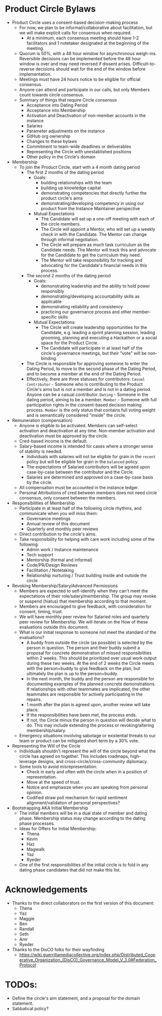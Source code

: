 # Product Circle Bylaws

- Product Circle uses a consent-based decision-making process
  - For now, we plan to be informal/collaborative about facilitation, but we
    will make explicit calls for consensus when required.
    - At a minimum, each consensus meeting should have 1-2 facilitators and 1
      notetaker designated at the beginning of the meeting.
  - Quorum is 50%, with a 48 hour window for asynchronous weigh-ins. Reversible
    decisions can be implemented before the 48 hour window is over and may need
    reversed if dissent arises. Difficult-to-reverse decisions should wait for
    the end of the window before implementation.
  - Meetings must have 24 hours notice to be eligible for official consensus.
  - Anyone can attend and participate in our calls, but only Members count
    towards circle consensus.
  - Summary of things that require Circle consensus
    - Acceptance into Dating Period
    - Acceptance into Membership
    - Activation and Deactivation of non-member accounts in the instance
    - Salaries
    - Parameter adjustments on the instance
    - GitHub org ownership
    - Changes to these bylaws
    - Commitment to team-wide deadlines or deliverables
    - Representing the Circle with unestablished positions
    - Other policy in the Circle's domain
- Membership
  - To join the Product Circle, start with a 4 month dating period
    - The first 2 months of the dating period
      - Goals:
        - building relationships with the team
        - building up knowledge capital
        - demonstrating competencies that directly further the product circle's
          aims
        - demonstrating/developing competency in using our product from the
          Instance Maintainer perspective
      - Mutual Expectations
        - The Candidate will set up a one-off meeting with each of the circle
          members.
        - The Circle will appoint a Mentor, who will set up a weekly check in
          with the Candidate. The Mentor can change through informal
          negotiation.
        - The Circle will prepare as much task curriculum as the Candidate
          needs. The Mentor will track this and advocate for the Candidate to
          get the curriculum they need.
        - The Mentor will take responsibility for tracking and advocating for
          the Candidate's financial needs in this process.
    - The second 2 months of the dating period
      - Goals:
        - demonstrating leadership and the ability to hold power responsibly
        - demonstrating/developing accountability skills as applicable
        - demonstrating reliability and consistency
        - practicing our governance process and other member-specific skills
      - Mutual Expectations:
        - The Circle will create leadership opportunities for the Candidate,
          e.g. leading a sprint planning session, leading grooming, planning and
          executing a Hackathon or a social space for the Product Circle.
        - The Candidate will participate in at least half of the circle's
          governance meetings, but their "vote" will be non-binding.
    - The Circle is responsible for approving someone to enter the Dating
      Period, to move to the second phase of the Dating Period, and to become a
      member at the end of the Dating Period.
    - Effectively, there are three statuses for contributors:
      `Casual Contributor` - Someone who is contributing to the Product Circle's
      aims but is not a member and is not in a dating period. Anyone can be a
      casual contributor. `Dating` - Someone in the dating period, aiming to be
      a member. `Member` - Someone with full participation rights in the
      consent-based decision making process. `Member` is the only status that
      contains full voting weight and is semantically considered "inside" the
      circle.
- Remuneration (compensation)
  - Anyone is eligible to be activated. Members can self-select activation and
    deactivation at any time. Non-member activation and deactivation must be
    approved by the circle.
  - Cred-based income is the default.
  - Salary-based income is intended for cases where a stronger sense of
    stability is needed.
    - Individuals with salaries will not be eligible for grain in the `recent`
      policy but will be eligible for grain in the `balanced` policy.
    - The expectations of Salaried contributors will be agreed upon case-by-case
      between the contributor and the Circle.
    - Salaries are determined and approved on a case-by-case basis by the
      circle.
  - All compensation must be accounted in the instance ledger.
  - Personal Attributions of cred between members does not need circle
    consensus, only consent between the members.
- Responsibilities of Membership
  - Participate in at least half of the following circle rhythms, and
    communicate when you will miss them:
    - Governance meetings
    - Annual review of this document
    - Quarterly and monthly peer reviews
  - Direct contribution to the circle's aims.
  - Take responsibility for helping with care work including some of the
    following:
    - Admin work / Instance maintenance
    - Tech support
    - Mentorship (formal and informal)
    - Code/PR/Design Reviews
    - Facilitation / Notetaking
    - Relationship nurturing / Trust building inside and outside the circle
- Revoking Membership/Salary/Advanced Permissions
  - Members are expected to self-identify when they can't meet the expectations
    of their role/salary/membership. The group may revoke or suspend (hiatus)
    that membership according to that moment.
  - Members are encouraged to give feedback, with consideration for consent,
    timing, trust.
  - We will have monthly peer review for Salaried roles and quarterly peer
    review for Membership. We will iterate on the How of these evaluations
    outside this document.
  - What is our initial response to someone not meet the standard of the
    evaluations?
    - A buddy from outside the circle (as possible) is selected by the person in
      question. The person and their buddy submit a proposal for concrete
      demonstration of missed responsibilities within 2 weeks. This should be
      prioritized over usual work output during these two weeks. At the end of 2
      weeks the Circle meets with the person+buddy to give feedback on the plan,
      but ultimately the plan is up to the person+buddy.
    - In the next month, the buddy and the person are responsible for
      documenting examples of the planned concrete demonstrations. If
      relationships with other teammates are implicated, the other teammates are
      responsible for actively participating in the repairs.
    - 1 month after the plan is agreed upon, another review will take place.
    - If the responsibilities have been met, the process ends.
    - If not, the Circle minus the person in question will decide what to do.
      This may include extending the process or revoking/altering
      membership/salary.
  - Emergency situations involving sabotage or existential threats to our team
    or product can be mitigated short term by a 30% vote.
- Representing the Will of the Circle
  - Individuals shouldn't represent the will of the circle beyond what the
    circle has agreed on together. This includes roadmaps, high-leverage
    designs, and cross-circle/cross-community diplomacy.
  - Some tools to avoid misrepresentation:
    - Check in early and often with the circle when in a position of
      representation.
    - Move at the speed of trust.
    - Notice and emphasize when you are speaking from personal opinion.
    - Codified straw poll mechanism for rapid sentiment alignment/validation of
      personal perspectives?
- Bootstrapping AKA Initial Membership
  - The initial members will be in a dual state of member and dating phase.
    Membership status may change according to the dating phase processes.
  - Ideas for Offers for Initial Membership:
    - Thena
    - Kevin
    - Haz
    - Magwalk
    - Yaz
    - Ryeder
  - One of the first responsibilities of the initial circle is to fold in any
    dating phase candidates that did not make this list.

# Acknowledgements

- Thanks to the direct collaborators on the first version of this document:
  - Thena
  - Yaz
  - Maggie
  - Ben
  - Randall
  - Seth
  - Amr
  - Ryeder
- Thanks to the DisCO folks for their wayfinding
  - https://wiki.guerrillamediacollective.org/index.php/Distributed_Cooperative_Organization_(DisCO)_Governance_Model_V_3.0#Federation_Protocol

# TODOs:

- Define the circle's aim statement, and a proposal for the domain statement.
- Sabbatical policy?
